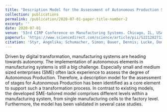 ```yaml
---
title: "Description Model for the Assessment of Autonomous Production Stages"
collection: publications
permalink: /publication/2020-07-01-paper-title-number-2
excerpt: ''
date: 2020-07-01
venue: '53rd CIRP Conference on Manufacturing Systems. Chicago, IL, USA'
paperurl: 'https://www.sciencedirect.com/science/article/pii/S2212827120306521'
citation: 'Styr, Angelika; Schumacher, Simon; Bauer, Dennis; Lucke, Dominik; Bauernhansl, Thomas (2020). &quot;Description Model for the Assessment of Autonomous Production Stages.&quot; <i>Procedia CIRP 93</i>. (2020), p. 353-358.'
---
```


Driven by digital transformation, manufacturing systems are heading towards autonomy. The implementation of autonomous elements in manufacturing systems is still a big challenge. Especially small and medium sized enterprises (SME) often lack experience to assess the degree of Autonomous Production. Therefore, a description model for the assessment of stages for Autonomous Production has been identified as a core element to support such a transformation process. In contrast to existing models, the developed SME-tailored model comprises different levels within a manufacturing system, from single manufacturing cells to the factory level. Furthermore, the model has been validated in several case studies.

